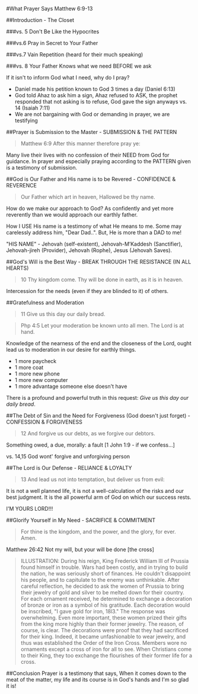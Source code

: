 #What Prayer Says
Matthew 6:9-13

##Introduction - The Closet

###vs. 5 Don't Be Like the Hypocrites

###vs.6  Pray in Secret to Your Father

###vs.7 Vain Repetition (heard for their much speaking)

###vs. 8 Your Father Knows what we need BEFORE we ask

If it isn't to inform God what I need, why do I pray?

- Daniel made his petition known to God 3 times a day (Daniel 6:13)
- God told Ahaz to ask him a sign, Ahaz refused to ASK, the prophet responded that not asking is to refuse, God gave the sign anyways vs. 14 (Isaiah 7:11)
- We are not bargaining with God or demanding in prayer, we are testifying
 
<!---
/////////////////////////////////////////////////////////////
-->
##Prayer is Submission to the Master - SUBMISSION & THE PATTERN

>Matthew 6:9 After this manner therefore pray ye: 

Many live their lives with no confession of their NEED from God for guidance. In prayer and especially praying according to the PATTERN given is a testimony of submission.

<!---
/////////////////////////////////////////////////////////////
-->
##God is Our Father and His name is to be Revered - CONFIDENCE & REVERENCE
> Our Father which art in heaven, Hallowed be thy name.

How do we make our approach to God? As confidently and yet more reverently than we would approach our earthly father. 

How I USE His name is a testimony of what He means to me. Some may carelessly address him, "Dear Dad..". But, He is more than a DAD to me!

"HIS NAME" - Jehovah (self-existent), Jehovah-M’Kaddesh (Sanctifier),  Jehovah-jireh (Provider), Jehovah (Rophe), Jesus (Jehovah Saves).

<!---
/////////////////////////////////////////////////////////////
-->
##God's Will is the Best Way - BREAK THROUGH THE RESISTANCE (IN ALL HEARTS)

>10 Thy kingdom come. Thy will be done in earth, as it is in heaven.

Intercession for the needs (even if they are blinded to it) of others.

<!---
/////////////////////////////////////////////////////////////
-->
##Gratefulness and Moderation
>11 Give us this day our daily bread.

>Php 4:5 Let your moderation be known unto all men. The Lord is at hand.

Knowledge of the nearness of the end and the closeness of the Lord, ought lead us to moderation in our desire for earthly things.

- 1 more paycheck
- 1 more coat
- 1 more new phone
- 1 more new computer
- 1 more advantage someone else doesn't have

There is a profound and powerful truth in this request: *Give us this day our daily bread*.

<!---
/////////////////////////////////////////////////////////////
-->
##The Debt of Sin and the Need for Forgiveness (God doesn't just forget) - CONFESSION & FORGIVENESS
>12 And forgive us our debts, as we forgive our debtors.

Something owed, a due, morally: a fault [1 John 1:9 - if we confess...]

vs. 14,15 God wont' forgive and unforgiving person

<!---
/////////////////////////////////////////////////////////////
-->
##The Lord is Our Defense - RELIANCE & LOYALTY
>13 And lead us not into temptation, but deliver us from evil: 

It is not a well planned life, it is not a well-calculation of the risks and our best judgment. It is the all powerful arm of God on which our success rests.

I'M YOURS LORD!!!

<!---
/////////////////////////////////////////////////////////////
-->
##Glorify Yourself in My Need - SACRIFICE & COMMITMENT
> For thine is the kingdom, and the power, and the glory, for ever. Amen.

Matthew 26:42 Not my will, but your will be done [the cross]

>ILLUSTRATION: During his reign, King Frederick William III of Prussia found himself in trouble. Wars had been costly, and in trying to build the nation, he was seriously short of finances. He couldn't disappoint his people, and to capitulate to the enemy was unthinkable. After careful reflection, he decided to ask the women of Prussia to bring their jewelry of gold and silver to be melted down for their country. For each ornament received, he determined to exchange a decoration of bronze or iron as a symbol of his gratitude. Each decoration would be inscribed, "I gave gold for iron, 18l3." The response was overwhelming. Even more important, these women prized their gifts from the king more highly than their former jewelry. The reason, of course, is clear. The decorations were proof that they had sacrificed for their king. Indeed, it became unfashionable to wear jewelry, and thus was established the Order of the Iron Cross. Members wore no ornaments except a cross of iron for all to see. When Christians come to their King, they too exchange the flourishes of their former life for a cross.

##Conclusion
Prayer is a testimony that says, When it comes down to the meat of the matter, my life and its course is in God's hands and I'm so glad it is!